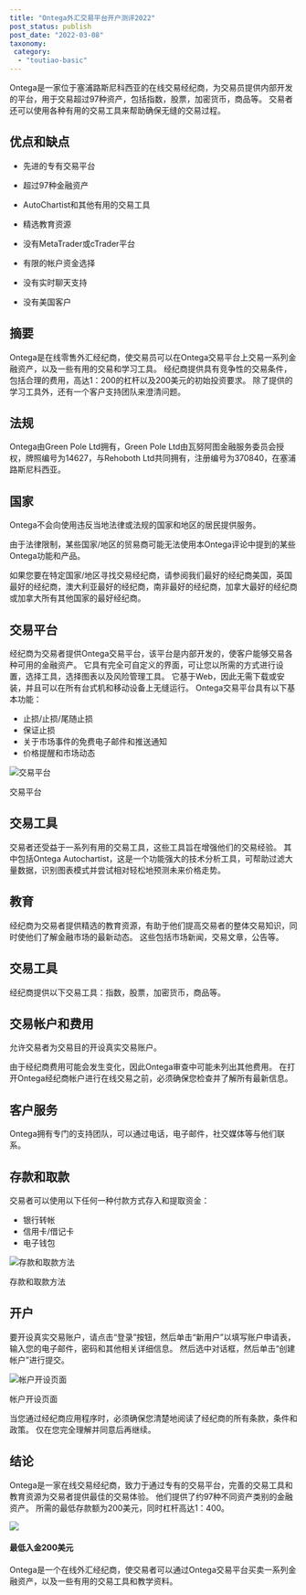 ```yaml
---
title: "Ontega外汇交易平台开户测评2022"
post_status: publish
post_date: "2022-03-08"
taxonomy:
 category: 
  - "toutiao-basic"
---
```


Ontega是一家位于塞浦路斯尼科西亚的在线交易经纪商，为交易员提供内部开发的平台，用于交易超过97种资产，包括指数，股票，加密货币，商品等。 交易者还可以使用各种有用的交易工具来帮助确保无缝的交易过程。

## 优点和缺点

- 先进的专有交易平台
    
- 超过97种金融资产
    
- AutoChartist和其他有用的交易工具
    
- 精选教育资源
    
- 没有MetaTrader或cTrader平台
    
- 有限的帐户资金选择
    
- 没有实时聊天支持
    
- 没有美国客户
    

## 摘要

Ontega是在线零售外汇经纪商，使交易员可以在Ontega交易平台上交易一系列金融资产，以及一些有用的交易和学习工具。 经纪商提供具有竞争性的交易条件，包括合理的费用，高达1：200的杠杆以及200美元的初始投资要求。 除了提供的学习工具外，还有一个客户支持团队来澄清问题。

## 法规

Ontega由Green Pole Ltd拥有，Green Pole Ltd由瓦努阿图金融服务委员会授权，牌照编号为14627，与Rehoboth Ltd共同拥有，注册编号为370840，在塞浦路斯尼科西亚。

## 国家

Ontega不会向使用违反当地法律或法规的国家和地区的居民提供服务。

由于法律限制，某些国家/地区的贸易商可能无法使用本Ontega评论中提到的某些Ontega功能和产品。

如果您要在特定国家/地区寻找交易经纪商，请参阅我们最好的经纪商美国，英国最好的经纪商，澳大利亚最好的经纪商，南非最好的经纪商，加拿大最好的经纪商或加拿大所有其他国家的最好经纪商。

## 交易平台

经纪商为交易者提供Ontega交易平台，该平台是内部开发的，使客户能够交易各种可用的金融资产。 它具有完全可自定义的界面，可让您以所需的方式进行设置，选择工具，选择图表以及风险管理工具。 它基于Web，因此无需下载或安装，并且可以在所有台式机和移动设备上无缝运行。 Ontega交易平台具有以下基本功能：

- 止损/止损/尾随止损
- 保证止损
- 关于市场事件的免费电子邮件和推送通知
- 价格提醒和市场动态

![交易平台](https://cdn.fendou.la/funstoutiao/2020/11/Ontega-Review-Trading-Platform-899x1024.jpg "交易平台")

交易平台

## 交易工具

交易者还受益于一系列有用的交易工具，这些工具旨在增强他们的交易经验。 其中包括Ontega Autochartist，这是一个功能强大的技术分析工具，可帮助过滤大量数据，识别图表模式并尝试相对轻松地预测未来价格走势。

## 教育

经纪商为交易者提供精选的教育资源，有助于他们提高交易者的整体交易知识，同时使他们了解金融市场的最新动态。 这些包括市场新闻，交易文章，公告等。

## 交易工具

经纪商提供以下交易工具：指数，股票，加密货币，商品等。

## 交易帐户和费用

允许交易者为交易目的开设真实交易账户。

由于经纪商费用可能会发生变化，因此Ontega审查中可能未列出其他费用。 在打开Ontega经纪商帐户进行在线交易之前，必须确保您检查并了解所有最新信息。

## 客户服务

Ontega拥有专门的支持团队，可以通过电话，电子邮件，社交媒体等与他们联系。

## 存款和取款

交易者可以使用以下任何一种付款方式存入和提取资金：

- 银行转帐
- 信用卡/借记卡
- 电子钱包

![存款和取款方法](https://cdn.fendou.la/funstoutiao/2020/11/Ontega-Review-Deposit-and-Withdrawal-Methods.jpg "存款和取款方法")

存款和取款方法

## 开户

要开设真实交易账户，请点击“登录”按钮，然后单击“新用户”以填写账户申请表，输入您的电子邮件，密码和其他相关详细信息。 然后选中对话框，然后单击“创建帐户”进行提交。

![帐户开设页面](https://cdn.fendou.la/funstoutiao/2020/11/Ontega-Review-Account-Opening-Page-.jpg "帐户开设页面")

帐户开设页面

当您通过经纪商应用程序时，必须确保您清楚地阅读了经纪商的所有条款，条件和政策。 仅在您完全理解并同意后再继续。

## 结论

Ontega是一家在线交易经纪商，致力于通过专有的交易平台，完善的交易工具和教育资源为交易者提供最佳的交易体验。 他们提供了约97种不同资产类别的金融资产。 所需的最低存款额为200美元，同时杠杆高达1：400。

![](https://cdn.fendou.la/funstoutiao/2020/11/Ontega-Logo.png)

#### 最低入金200美元

Ontega是一个在线外汇经纪商，使交易者可以通过Ontega交易平台买卖一系列金融资产，以及一些有用的交易工具和教学资料。
